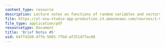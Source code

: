 ```yaml
---
content_type: resource
description: Lecture notes on functions of random variables and vectors.
file: https://ol-ocw-studio-app-production.s3.amazonaws.com/courses/1-010-uncertainty-in-engineering-fall-2008/b4ffd1b0d7fb56037fbdaf251d7fac68_notes_05.pdf
file_type: application/pdf
resourcetype: Document
title: 'Brief Notes #5'
uid: b4ffd1b0-d7fb-5603-7fbd-af251d7fac68
---
```

